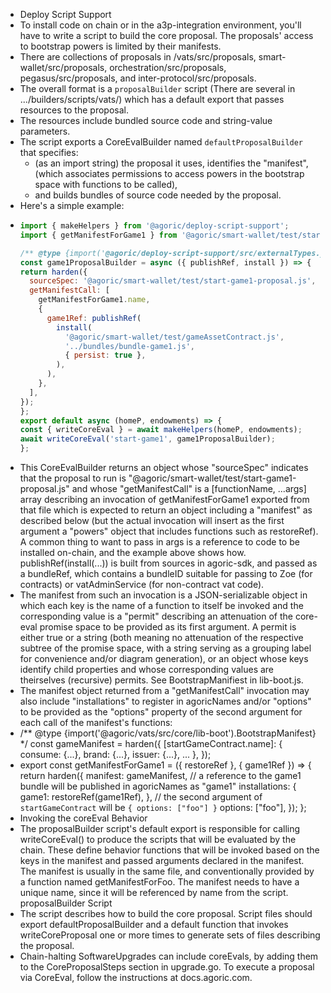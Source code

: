 - Deploy Script Support
- To install code on chain or in the a3p-integration environment, you'll have to write a script to build the core proposal. The proposals' access to bootstrap powers is limited by their manifests.
- There are collections of proposals in /vats/src/proposals, smart-wallet/src/proposals, orchestration/src/proposals, pegasus/src/proposals, and inter-protocol/src/proposals.
- The overall format is a `proposalBuilder` script (There are several in .../builders/scripts/vats/) which has a default export that passes resources to the proposal.
- The resources include bundled source code and string-value parameters.
- The script exports a CoreEvalBuilder named `defaultProposalBuilder` that specifies:
	- (as an import string) the proposal it uses,
	  identifies the "manifest", (which associates permissions to access powers in the bootstrap space with functions to be called),
	- and builds bundles of source code needed by the proposal.
- Here's a simple example:
- ```javascript
  import { makeHelpers } from '@agoric/deploy-script-support';
  import { getManifestForGame1 } from '@agoric/smart-wallet/test/start-game1-proposal.js';
  
  /** @type {import('@agoric/deploy-script-support/src/externalTypes.js').CoreEvalBuilder} */
  const game1ProposalBuilder = async ({ publishRef, install }) => {
  return harden({
    sourceSpec: '@agoric/smart-wallet/test/start-game1-proposal.js',
    getManifestCall: [
      getManifestForGame1.name,
      {
        game1Ref: publishRef(
          install(
            '@agoric/smart-wallet/test/gameAssetContract.js',
            '../bundles/bundle-game1.js',
            { persist: true },
          ),
        ),
      },
    ],
  });
  };
  export default async (homeP, endowments) => {
  const { writeCoreEval } = await makeHelpers(homeP, endowments);
  await writeCoreEval('start-game1', game1ProposalBuilder);
  };
  ```
- This CoreEvalBuilder returns an object whose "sourceSpec" indicates that the proposal to run is "@agoric/smart-wallet/test/start-game1-proposal.js" and whose "getManifestCall" is a [functionName, ...args] array describing an invocation of getManifestForGame1 exported from that file which is expected to return an object including a "manifest" as described below (but the actual invocation will insert as the first argument a "powers" object that includes functions such as restoreRef). A common thing to want to pass in args is a reference to code to be installed on-chain, and the example above shows how. publishRef(install(...)) is built from sources in agoric-sdk, and passed as a bundleRef, which contains a bundleID suitable for passing to Zoe (for contracts) or vatAdminService (for non-contract vat code).
- The manifest from such an invocation is a JSON-serializable object in which each key is the name of a function to itself be invoked and the corresponding value is a "permit" describing an attenuation of the core-eval promise space to be provided as its first argument. A permit is either true or a string (both meaning no attenuation of the respective subtree of the promise space, with a string serving as a grouping label for convenience and/or diagram generation), or an object whose keys identify child properties and whose corresponding values are theirselves (recursive) permits. See BootstrapManifiest in lib-boot.js.
- The manifest object returned from a "getManifestCall" invocation may also include "installations" to register in agoricNames and/or "options" to be provided as the "options" property of the second argument for each call of the manifest's functions:
- /** @type {import('@agoric/vats/src/core/lib-boot').BootstrapManifest} */
  const gameManifest = harden({
  [startGameContract.name]: {
    consume: {...},
    brand: {...},
    issuer: {...},
    ...
  },
  });
- export const getManifestForGame1 = ({ restoreRef }, { game1Ref }) => {
  return harden({
    manifest: gameManifest,
    // a reference to the game1 bundle will be published in agoricNames as "game1"
    installations: {
      game1: restoreRef(game1Ref),
    },
    // the second argument of `startGameContract` will be `{ options: ["foo"] }`
    options: ["foo"],
  });
  };
- Invoking the coreEval Behavior
- The proposalBuilder script's default export is responsible for calling writeCoreEval() to produce the scripts that will be evaluated by the chain. These define behavior functions that will be invoked based on the keys in the manifest and passed arguments declared in the manifest. The manifest is usually in the same file, and conventionally provided by a function named getManifestForFoo. The manifest needs to have a unique name, since it will be referenced by name from the script.
  proposalBuilder Script
- The script describes how to build the core proposal. Script files should export defaultProposalBuilder and a default function that invokes writeCoreProposal one or more times to generate sets of files describing the proposal.
- Chain-halting SoftwareUpgrades can include coreEvals, by adding them to the CoreProposalSteps section in upgrade.go. To execute a proposal via CoreEval, follow the instructions at docs.agoric.com.